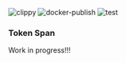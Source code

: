 ![clippy](https://github.com/tokenspan/tokenspan-core/actions/workflows/clippy.yml/clippy.svg)
![docker-publish](https://github.com/tokenspan/tokenspan-core/actions/workflows/build.yml/docker-publish.svg)
![test](https://github.com/tokenspan/tokenspan-core/actions/workflows/lint.yml/test.svg)

### Token Span
Work in progress!!!